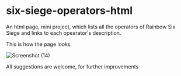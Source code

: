# six-siege-operators-html
An html page, mini project, which lists all the operators of Rainbow Six Siege and links to each opearator's description.

This is how the page looks

![Screenshot (14)](https://user-images.githubusercontent.com/42844733/65346314-101aa780-dbfa-11e9-9ad2-071d7c31bbdc.png)

All suggestions are welcome, for further improvements
